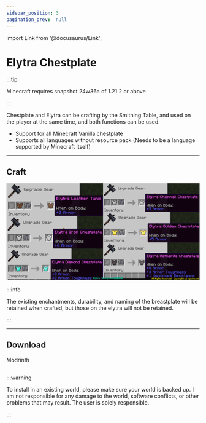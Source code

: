 ```yaml
---
sidebar_position: 3
pagination_prev:  null 
---
```

import Link from '@docusaurus/Link';

# Elytra Chestplate

:::tip

Minecraft requires snapshot 24w36a of 1.21.2 or above

:::

Chestplate and Elytra can be crafting by the Smithing Table, and used on the player at the same time, and both functions can be used.

- Support for all Minecraft Vanilla chestplate
- Supports all languages ​​without resource pack (Needs to be a language supported by Minecraft itself)

---
## Craft

![craft](./img/craft.png)

:::info

The existing enchantments, durability, and naming of the breastplate will be retained when crafted, but those on the elytra will not be retained.

:::

---
## Download

<Link className="button button--success button--lg" href="https://modrinth.com/datapack/elytra_chestplate">Modrinth</Link>

##
:::warning
 
To install in an existing world, please make sure your world is backed up.
I am not responsible for any damage to the world, software conflicts, or other problems that may result. The user is solely responsible.

:::
